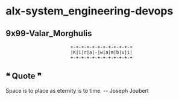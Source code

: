 # alx-system_engineering-devops

## 9x99-Valar_Morghulis

                            +-+-+-+-+-+-+-+-+-+-+-+
                            |K|i|r|a|-|w|a|m|b|u|i|
                            +-+-+-+-+-+-+-+-+-+-+-+
                                                        
## ❝ Quote ❞

Space is to place as eternity is to time.
		-- Joseph Joubert
